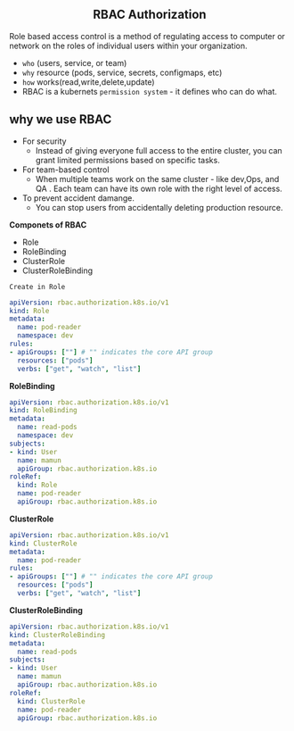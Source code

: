 <h2 align="center"> RBAC Authorization</h2>
Role based access control is a method of regulating access to computer or network on the roles of individual users within your organization.

- `who` (users, service, or team)
- `why` resource (pods, service, secrets, configmaps, etc)
- `how` works(read,write,delete,update)
- RBAC is a kubernets `permission system`  - it defines who can do what.

## why we use RBAC

- For security 
    - Instead of giving everyone full access to the entire cluster, you can grant limited permissions  based on specific tasks.
- For team-based control
    - When multiple teams work on the same cluster - like dev,Ops, and QA . Each team can have its own role with the right level of access.
- To prevent accident damange.
    - You can stop users from accidentally deleting production resource.

**Componets of RBAC**
- Role
- RoleBinding
- ClusterRole
- ClusterRoleBinding

`Create in Role`
```yaml 
apiVersion: rbac.authorization.k8s.io/v1
kind: Role
metadata:
  name: pod-reader
  namespace: dev
rules:
- apiGroups: [""] # "" indicates the core API group
  resources: ["pods"]
  verbs: ["get", "watch", "list"]
```

**RoleBinding**
```yaml
apiVersion: rbac.authorization.k8s.io/v1
kind: RoleBinding
metadata:
  name: read-pods
  namespace: dev
subjects:
- kind: User
  name: mamun
  apiGroup: rbac.authorization.k8s.io
roleRef:
  kind: Role
  name: pod-reader
  apiGroup: rbac.authorization.k8s.io
```
**ClusterRole**
```yaml
apiVersion: rbac.authorization.k8s.io/v1
kind: ClusterRole
metadata:
  name: pod-reader
rules:
- apiGroups: [""] # "" indicates the core API group
  resources: ["pods"]
  verbs: ["get", "watch", "list"]
```
**ClusterRoleBinding**
```yaml
apiVersion: rbac.authorization.k8s.io/v1
kind: ClusterRoleBinding
metadata:
  name: read-pods
subjects:
- kind: User
  name: mamun
  apiGroup: rbac.authorization.k8s.io
roleRef:
  kind: ClusterRole
  name: pod-reader
  apiGroup: rbac.authorization.k8s.io
```



